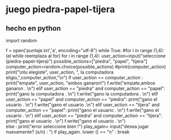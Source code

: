 # juego piedra-papel-tijera
## hecho en python 
import random

f = open('puntaje.txt','a', encoding="utf-8")
while True:         #for i in range (1,4):(el while reemplaza al for)
    for i in range (1,4):
        user_action=input("seleccione (piedra-papel-tijera)")
        possible_actions=["piedra", "papel", "tijera"] 
        computer_action=random.choice(possible_actions)
    #print(computer_action)
        print("\ntu elegiste", user_action, ", la computadora eligio,",computer_action,"\n")
        if user_action == computer_action :
            print("empate", user_action, "ambos ganaron!")
            f.write("empate,ambos ganaron . \n")
        elif user_action == "piedra" and computer_action == "papel":
            print("gano la computadora . \n")
            f.write("gano la computadora . \n")
        elif user_action == "papel" and computer_action == "piedra":
            print("gano el usuario . \n")
            f.write("gano el usuario .\n")
        elif user_action == "tijera" and computer_action == "papel":
            print("gano el usuario . \n")
            f.write("gano el usuario . \n")
        elif user_action == "piedra" and computer_action == "tijera":
            print("gano el usuario . \n")
            f.write("gano el usuario . \n")      
        else :
            print("error seleccione bien !") 
    play_again= input("desea jugar nuevamente? (s/n) : ")
    if play_again. lower () == "n" :
        break
